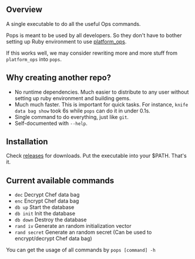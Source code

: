 ## Overview
A single executable to do all the useful Ops commands.

Pops is meant to be used by all developers. So they don't have to bother setting up Ruby environment to use [platform_ops](https://github.com/MYOB-Technology/platform_ops).

If this works well, we may consider rewriting more and more stuff from `platform_ops` into `pops`.


## Why creating another repo?
- No runtime dependencies. Much easier to distribute to any user without setting up ruby environment and building gems.
- Much much faster. This is important for quick tasks. For instance, `knife data bag show` took 6s while `pops` can do it in under 0.1s.
- Single command to do everything, just like `git`.
- Self-documented with `--help`.

## Installation
Check [releases](https://github.com/MYOB-Technology/pops/releases) for downloads. Put the executable into your $PATH. That's it.

## Current available commands
- `dec` Decrypt Chef data bag
- `enc` Encrypt Chef data bag
- `db up` Start the database
- `db init` Init the database
- `db down` Destroy the database
- `rand iv` Generate an random initialization vector
- `rand secret` Generate an random secret (Can be used to encrypt/decrypt Chef data bag)

You can get the usage of all commands by `pops [command] -h`

